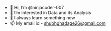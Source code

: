 - 👋 Hi, I’m @ninjacoder-007
- 👀 I’m interested in Data and its Analysis
- 🌱 I always  learn something new
- 📫 My email id - shubhghadage26@gmail.com

<!---
ninjacoder-007/ninjacoder-007 is a ✨ special ✨ repository because its `README.md` (this file) appears on your GitHub profile.
You can click the Preview link to take a look at your changes.
--->
